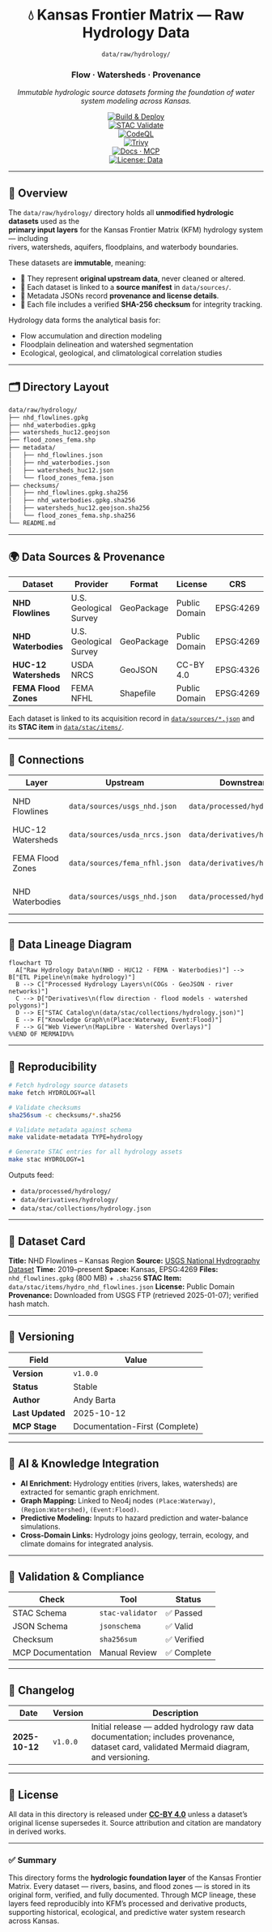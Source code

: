<div align="center">

# 💧 Kansas Frontier Matrix — Raw Hydrology Data  
`data/raw/hydrology/`

### **Flow · Watersheds · Provenance**  
*Immutable hydrologic source datasets forming the foundation of water system modeling across Kansas.*

[![Build & Deploy](https://github.com/bartytime4life/Kansas-Frontier-Matrix/actions/workflows/site.yml/badge.svg)](../../../.github/workflows/site.yml)  
[![STAC Validate](https://img.shields.io/badge/STAC-validate-teal)](../../../.github/workflows/stac-validate.yml)  
[![CodeQL](https://github.com/bartytime4life/Kansas-Frontier-Matrix/actions/workflows/codeql.yml/badge.svg)](../../../.github/workflows/codeql.yml)  
[![Trivy](https://github.com/bartytime4life/Kansas-Frontier-Matrix/actions/workflows/trivy.yml/badge.svg)](../../../.github/workflows/trivy.yml)  
[![Docs · MCP](https://img.shields.io/badge/Docs-MCP-blueviolet)](../../../docs/)  
[![License: Data](https://img.shields.io/badge/License-CC--BY%204.0-green)](../../../LICENSE)

</div>

---

## 📘 Overview

The `data/raw/hydrology/` directory holds all **unmodified hydrologic datasets** used as the  
**primary input layers** for the Kansas Frontier Matrix (KFM) hydrology system — including  
rivers, watersheds, aquifers, floodplains, and waterbody boundaries.

These datasets are **immutable**, meaning:
- 🧱 They represent **original upstream data**, never cleaned or altered.  
- 🔗 Each dataset is linked to a **source manifest** in `data/sources/`.  
- 🧾 Metadata JSONs record **provenance and license details**.  
- 🔐 Each file includes a verified **SHA-256 checksum** for integrity tracking.  

Hydrology data forms the analytical basis for:
- Flow accumulation and direction modeling  
- Floodplain delineation and watershed segmentation  
- Ecological, geological, and climatological correlation studies  

---

## 🗂️ Directory Layout

```bash
data/raw/hydrology/
├── nhd_flowlines.gpkg
├── nhd_waterbodies.gpkg
├── watersheds_huc12.geojson
├── flood_zones_fema.shp
├── metadata/
│   ├── nhd_flowlines.json
│   ├── nhd_waterbodies.json
│   ├── watersheds_huc12.json
│   └── flood_zones_fema.json
├── checksums/
│   ├── nhd_flowlines.gpkg.sha256
│   ├── nhd_waterbodies.gpkg.sha256
│   ├── watersheds_huc12.geojson.sha256
│   └── flood_zones_fema.shp.sha256
└── README.md
````

---

## 🌍 Data Sources & Provenance

| Dataset               | Provider               | Format     | License       | CRS       | STAC ID                  |
| --------------------- | ---------------------- | ---------- | ------------- | --------- | ------------------------ |
| **NHD Flowlines**     | U.S. Geological Survey | GeoPackage | Public Domain | EPSG:4269 | `hydro_nhd_flowlines`    |
| **NHD Waterbodies**   | U.S. Geological Survey | GeoPackage | Public Domain | EPSG:4269 | `hydro_nhd_waterbodies`  |
| **HUC-12 Watersheds** | USDA NRCS              | GeoJSON    | CC-BY 4.0     | EPSG:4326 | `hydro_huc12_watersheds` |
| **FEMA Flood Zones**  | FEMA NFHL              | Shapefile  | Public Domain | EPSG:4269 | `hydro_fema_floodzones`  |

Each dataset is linked to its acquisition record in
[`data/sources/*.json`](../../../data/sources/) and its **STAC item** in
[`data/stac/items/`](../../../data/stac/items/).

---

## 🔗 Connections

| Layer             | Upstream                      | Downstream                    | Purpose                  |
| ----------------- | ----------------------------- | ----------------------------- | ------------------------ |
| NHD Flowlines     | `data/sources/usgs_nhd.json`  | `data/processed/hydrology/`   | Stream network base      |
| HUC-12 Watersheds | `data/sources/usda_nrcs.json` | `data/derivatives/hydrology/` | Basin boundaries         |
| FEMA Flood Zones  | `data/sources/fema_nfhl.json` | `data/derivatives/hazards/`   | Flood hazard analysis    |
| NHD Waterbodies   | `data/sources/usgs_nhd.json`  | `data/processed/hydrology/`   | Lakes, ponds, reservoirs |

---

## 🧭 Data Lineage Diagram

```mermaid
flowchart TD
  A["Raw Hydrology Data\n(NHD · HUC12 · FEMA · Waterbodies)"] --> B["ETL Pipeline\n(make hydrology)"]
  B --> C["Processed Hydrology Layers\n(COGs · GeoJSON · river networks)"]
  C --> D["Derivatives\n(flow direction · flood models · watershed polygons)"]
  D --> E["STAC Catalog\n(data/stac/collections/hydrology.json)"]
  E --> F["Knowledge Graph\n(Place:Waterway, Event:Flood)"]
  F --> G["Web Viewer\n(MapLibre · Watershed Overlays)"]
%%END OF MERMAID%%
```

---

## 🧪 Reproducibility

```bash
# Fetch hydrology source datasets
make fetch HYDROLOGY=all

# Validate checksums
sha256sum -c checksums/*.sha256

# Validate metadata against schema
make validate-metadata TYPE=hydrology

# Generate STAC entries for all hydrology assets
make stac HYDROLOGY=1
```

Outputs feed:

* `data/processed/hydrology/`
* `data/derivatives/hydrology/`
* `data/stac/collections/hydrology.json`

---

## 🧾 Dataset Card

**Title:** NHD Flowlines – Kansas Region
**Source:** [USGS National Hydrography Dataset](https://www.usgs.gov/national-hydrography)
**Time:** 2019–present
**Space:** Kansas, EPSG:4269
**Files:** `nhd_flowlines.gpkg` (800 MB) + `.sha256`
**STAC Item:** `data/stac/items/hydro_nhd_flowlines.json`
**License:** Public Domain
**Provenance:** Downloaded from USGS FTP (retrieved 2025-01-07); verified hash match.

---

## 🧱 Versioning

| Field            | Value                          |
| ---------------- | ------------------------------ |
| **Version**      | `v1.0.0`                       |
| **Status**       | Stable                         |
| **Author**       | Andy Barta                     |
| **Last Updated** | 2025-10-12                     |
| **MCP Stage**    | Documentation-First (Complete) |

---

## 🧠 AI & Knowledge Integration

* **AI Enrichment:** Hydrology entities (rivers, lakes, watersheds) are extracted for semantic graph enrichment.
* **Graph Mapping:** Linked to Neo4j nodes `(Place:Waterway)`, `(Region:Watershed)`, `(Event:Flood)`.
* **Predictive Modeling:** Inputs to hazard prediction and water-balance simulations.
* **Cross-Domain Links:** Hydrology joins geology, terrain, ecology, and climate domains for integrated analysis.

---

## 🧩 Validation & Compliance

| Check             | Tool             | Status     |
| ----------------- | ---------------- | ---------- |
| STAC Schema       | `stac-validator` | ✅ Passed   |
| JSON Schema       | `jsonschema`     | ✅ Valid    |
| Checksum          | `sha256sum`      | ✅ Verified |
| MCP Documentation | Manual Review    | ✅ Complete |

---

## 🧩 Changelog

| Date           | Version  | Description                                                                                                                             |
| -------------- | -------- | --------------------------------------------------------------------------------------------------------------------------------------- |
| **2025-10-12** | `v1.0.0` | Initial release — added hydrology raw data documentation; includes provenance, dataset card, validated Mermaid diagram, and versioning. |

---

## 🪪 License

All data in this directory is released under **[CC-BY 4.0](https://creativecommons.org/licenses/by/4.0/)**
unless a dataset’s original license supersedes it. Source attribution and citation are mandatory in derived works.

---

### ✅ Summary

This directory forms the **hydrologic foundation layer** of the Kansas Frontier Matrix.
Every dataset — rivers, basins, and flood zones — is stored in its original form, verified, and fully documented.
Through MCP lineage, these layers feed reproducibly into KFM’s processed and derivative products,
supporting historical, ecological, and predictive water system research across Kansas.

```
